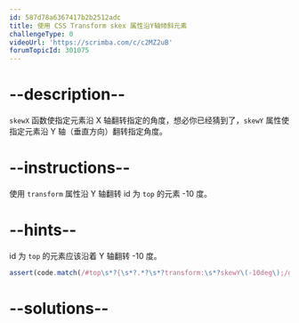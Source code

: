 ```yaml
---
id: 587d78a6367417b2b2512adc
title: 使用 CSS Transform skex 属性沿Y轴倾斜元素
challengeType: 0
videoUrl: 'https://scrimba.com/c/c2MZ2uB'
forumTopicId: 301075
---
```


# --description--

`skewX` 函数使指定元素沿 X 轴翻转指定的角度，想必你已经猜到了，`skewY` 属性使指定元素沿 Y 轴（垂直方向）翻转指定角度。

# --instructions--

使用 `transform` 属性沿 Y 轴翻转 id 为 `top` 的元素 -10 度。

# --hints--

id 为 `top` 的元素应该沿着 Y 轴翻转 -10 度。

```js
assert(code.match(/#top\s*?{\s*?.*?\s*?transform:\s*?skewY\(-10deg\);/g));
```

# --solutions--

